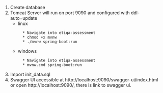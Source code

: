 <ol>
  <li>Create database</li>
  <li>Tomcat Server will run on port 9090 and configured with ddl-auto=update
    <ul>
    <li>linux</li> 
      
      * Navigate into etiqa-assessment
      * chmod +x mvnw
      * ./mvnw spring-boot:run
      
      
  <li>windows</li>

      * Navigate into etiqa-assessment
      * mvnw.cmd spring-boot:run
      
      
  </ul>
  </li>
  <li>Import init_data.sql</li>
  <li>Swagger UI accessible at http://localhost:9090/swagger-ui/index.html or open http://localhost:9090/, there is link to swagger ui.</li>
</ol>
